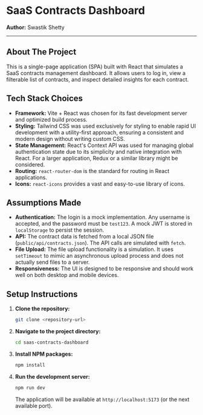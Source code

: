 # SaaS Contracts Dashboard

**Author:** Swastik Shetty

---

## About The Project

This is a single-page application (SPA) built with React that simulates a SaaS contracts management dashboard. It allows users to log in, view a filterable list of contracts, and inspect detailed insights for each contract.

## Tech Stack Choices

*   **Framework:** Vite + React was chosen for its fast development server and optimized build process.
*   **Styling:** Tailwind CSS was used exclusively for styling to enable rapid UI development with a utility-first approach, ensuring a consistent and modern design without writing custom CSS.
*   **State Management:** React's Context API was used for managing global authentication state due to its simplicity and native integration with React. For a larger application, Redux or a similar library might be considered.
*   **Routing:** `react-router-dom` is the standard for routing in React applications.
*   **Icons:** `react-icons` provides a vast and easy-to-use library of icons.

## Assumptions Made

*   **Authentication:** The login is a mock implementation. Any username is accepted, and the password must be `test123`. A mock JWT is stored in `localStorage` to persist the session.
*   **API:** The contract data is fetched from a local JSON file (`public/api/contracts.json`). The API calls are simulated with `fetch`.
*   **File Upload:** The file upload functionality is a simulation. It uses `setTimeout` to mimic an asynchronous upload process and does not actually send files to a server.
*   **Responsiveness:** The UI is designed to be responsive and should work well on both desktop and mobile devices.

## Setup Instructions

1.  **Clone the repository:**
    ```sh
    git clone <repository-url>
    ```
2.  **Navigate to the project directory:**
    ```sh
    cd saas-contracts-dashboard
    ```
3.  **Install NPM packages:**
    ```sh
    npm install
    ```
4.  **Run the development server:**
    ```sh
    npm run dev
    ```
    The application will be available at `http://localhost:5173` (or the next available port).
